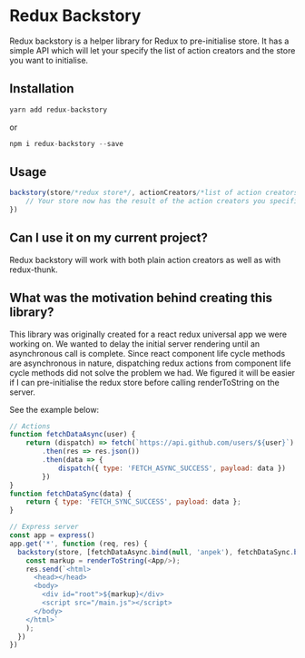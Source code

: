 # Redux  Backstory

Redux backstory is a helper library for Redux to pre-initialise store. It has a simple API which will let your specify the list of action creators and the store you want to initialise.

## Installation
```js
yarn add redux-backstory
```
or
```js
npm i redux-backstory --save
```

## Usage
```js
backstory(store/*redux store*/, actionCreators/*list of action creators*/).then(() => {
    // Your store now has the result of the action creators you specified.
})
``` 

## Can I use it on my current project?
Redux backstory will work with both plain action creators as well as with redux-thunk.


## What was the motivation behind creating this library?
This library was originally created for a react redux universal app we were working on. We wanted to delay the initial server rendering until an asynchronous call is complete. Since react component life cycle methods are asynchronous in nature, dispatching redux actions from component life cycle methods did not solve the problem we had. We figured it will be easier if I can pre-initialise the redux store before calling renderToString on the server.

See the example below:
```js
// Actions
function fetchDataAsync(user) {
    return (dispatch) => fetch(`https://api.github.com/users/${user}`)
        .then(res => res.json())
        .then(data => {
            dispatch({ type: 'FETCH_ASYNC_SUCCESS', payload: data })
        })    
}
function fetchDataSync(data) {
    return { type: 'FETCH_SYNC_SUCCESS', payload: data };
}

// Express server
const app = express()
app.get('*', function (req, res) {
  backstory(store, [fetchDataAsync.bind(null, 'anpek'), fetchDataSync.bind(null, 'anpek')]).then(() => {
    const markup = renderToString(<App/>);
    res.send(`<html>
      <head></head>
      <body>
        <div id="root">${markup}</div>
        <script src="/main.js"></script>
      </body>
    </html>`
    );
  })
})
```